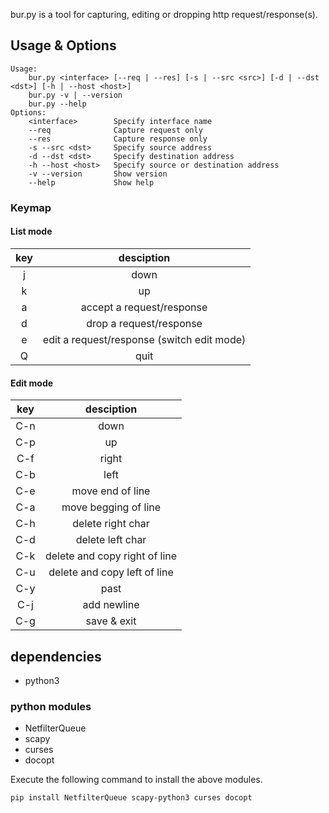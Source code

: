 bur.py is a tool for capturing, editing or dropping http request/response(s).

## Usage & Options

```
Usage:
    bur.py <interface> [--req | --res] [-s | --src <src>] [-d | --dst <dst>] [-h | --host <host>]
    bur.py -v | --version
    bur.py --help
Options:
    <interface>        Specify interface name
    --req              Capture request only
    --res              Capture response only
    -s --src <dst>     Specify source address
    -d --dst <dst>     Specify destination address
    -h --host <host>   Specify source or destination address
    -v --version       Show version
    --help             Show help
```

### Keymap

#### List mode

| key | desciption |
|:-:|:-:|
| j | down |
| k | up |
| a | accept a request/response |
| d | drop a request/response |
| e | edit a request/response (switch edit mode) |
| Q | quit |

#### Edit mode

| key | desciption |
|:-:|:-:|
| C-n | down |
| C-p | up |
| C-f | right |
| C-b | left |
| C-e | move end of line |
| C-a | move begging of line |
| C-h | delete right char |
| C-d | delete left char |
| C-k | delete and copy right of line |
| C-u | delete and copy left of line |
| C-y | past |
| C-j | add newline |
| C-g | save & exit |

## dependencies

- python3

### python modules

- NetfilterQueue
- scapy
- curses
- docopt

Execute the following command to install the above modules.

```
pip install NetfilterQueue scapy-python3 curses docopt
```

